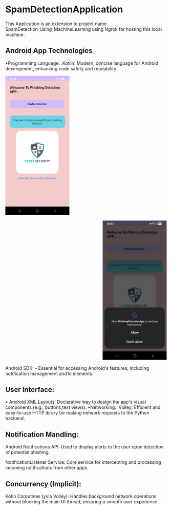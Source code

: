 # SpamDetectionApplication
This Application is an extension to project name SpamDetection_Using_MachineLearning using Ngrok for hosting this local machine.


Android App Technologies
-
•Programming Language:
.Kotlin: Modern, concise language for Android development, enhancing code safety and readability.

<p align="left">
  <img src="data/spam app.jpg" width="200" />
</p>
<p align="right">
  <img src="data/spmnotif.jpg" width="200" />
</p>
Android SDK:
-
Essential for accessing Android's features, including notification management and1u
elements.

User Interface:
-
• Android XML Layouts: Declarative way to design the app's visual components (e.g., buttons,text views).
•Networking:
.Volley: Efficient and easy-to-use HTTP ibrary for making network requests to the Python backend.

Notification Mandling:
-
Android Notifications API: Used to display alerts to the user upon detection of potential
phishing.

NotificationListener Service: Core service for intercepting and processing incoming notifications from other apps.

Concurrency (Implicit):
-
Kotin Coroutines (yvia Volley): Handles background network operations without blocking the main Ul thread, ensuring a smooth user experience.
